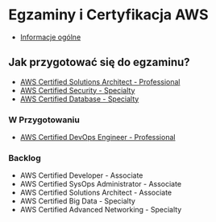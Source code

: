 # Egzaminy i Certyfikacja AWS

- [Informacje ogólne](./informacje-ogolne.md)

## Jak przygotować się do egzaminu?

- [AWS Certified Solutions Architect - Professional](./materials/AWS_Certified_Solutions_Architect_Professional/README.md)
- [AWS Certified Security - Specialty](./materials/AWS_Certified_Security_Speciality/README.md)
- [AWS Certified Database - Specialty](./materials/AWS_Certified_Database_Specialty/README.md)

### W Przygotowaniu

- [AWS Certified DevOps Engineer - Professional](./materials/AWS_Certified_DevOps_Engineer/aws_devops.md)

### Backlog

- AWS Certified Developer - Associate
- AWS Certified SysOps Administrator - Associate
- AWS Certified Solutions Architect - Associate
- AWS Certified Big Data - Specialty
- AWS Certified Advanced Networking - Specialty
